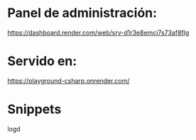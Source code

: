 ﻿# Panel de administración:
https://dashboard.render.com/web/srv-d1r3e8emcj7s73af8flg

# Servido en:
https://playground-csharp.onrender.com/

# Snippets
logd 
